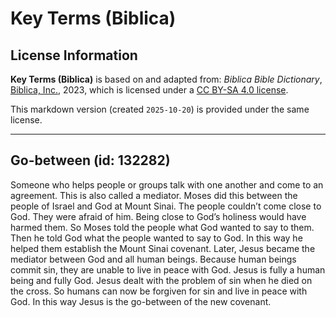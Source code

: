 # Key Terms (Biblica)

## License Information

**Key Terms (Biblica)** is based on and adapted from: _Biblica Bible Dictionary_, [Biblica, Inc.](https://www.biblica.com/), 2023, which is licensed under a [CC BY-SA 4.0 license](https://creativecommons.org/licenses/by-sa/4.0/legalcode.en).

This markdown version (created `2025-10-20`) is provided under the same license.



--------------------------------

## Go-between (id: 132282)

Someone who helps people or groups talk with one another and come to an agreement. This is also called a mediator. Moses did this between the people of Israel and God at Mount Sinai. The people couldn’t come close to God. They were afraid of him. Being close to God’s holiness would have harmed them. So Moses told the people what God wanted to say to them. Then he told God what the people wanted to say to God. In this way he helped them establish the Mount Sinai covenant. Later, Jesus became the mediator between God and all human beings. Because human beings commit sin, they are unable to live in peace with God. Jesus is fully a human being and fully God. Jesus dealt with the problem of sin when he died on the cross. So humans can now be forgiven for sin and live in peace with God. In this way Jesus is the go\-between of the new covenant.


